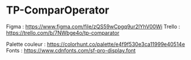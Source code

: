 # TP-ComparOperator


Figma : https://www.figma.com/file/zQS59wCpgq9ur2lYhV00Wi
Trello : https://trello.com/b/7NWbge4o/tp-comparator

Palette couleur : https://colorhunt.co/palette/e4f9f530e3ca11999e40514e
Fonts : https://www.cdnfonts.com/sf-pro-display.font
